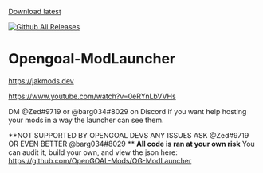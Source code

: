 [Download latest](https://cdn.discordapp.com/attachments/759976382121377845/1019405780342030356/Launcher_with_autoupdater.exe)  

[![Github All Releases](https://img.shields.io/github/downloads/OpenGOAL-Unofficial-Mods/OpenGoal-ModLauncher-dev/latest/total.svg?&label=Updated%20Downloads)]()
 
# Opengoal-ModLauncher

https://jakmods.dev

https://www.youtube.com/watch?v=0eRYnLbVVHs

DM @Zed#9719 or @barg034#8029 on Discord if you want help hosting your mods in a way the launcher can see them.

**NOT SUPPORTED BY OPENGOAL DEVS ANY ISSUES ASK @Zed#9719 OR EVEN BETTER @barg034#8029 **
**All code is ran at your own risk**
You can audit it, build your own, and view the json here:
<https://github.com/OpenGOAL-Mods/OG-ModLauncher>

